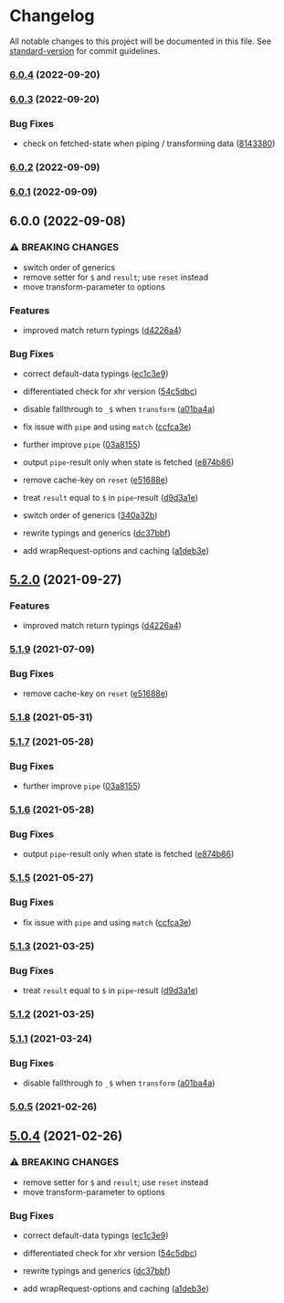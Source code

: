 # Changelog

All notable changes to this project will be documented in this file. See [standard-version](https://github.com/conventional-changelog/standard-version) for commit guidelines.

### [6.0.4](https://github.com/misantronic/wrap-request/compare/v6.0.3...v6.0.4) (2022-09-20)

### [6.0.3](https://github.com/misantronic/wrap-request/compare/v6.0.2...v6.0.3) (2022-09-20)


### Bug Fixes

* check on fetched-state when piping / transforming data ([8143380](https://github.com/misantronic/wrap-request/commit/814338044ada2233fd2a858f9b710192e56a16b9))

### [6.0.2](https://github.com/misantronic/wrap-request/compare/v6.0.1...v6.0.2) (2022-09-09)

### [6.0.1](https://github.com/misantronic/wrap-request/compare/v6.0.0...v6.0.1) (2022-09-09)

## 6.0.0 (2022-09-08)


### ⚠ BREAKING CHANGES

* switch order of generics
* remove setter for `$` and `result`; use `reset` instead
* move transform-parameter to options

### Features

* improved match return typings ([d4226a4](https://github.com/misantronic/wrap-request/commit/d4226a4a10554e60209e7bc0d131bc8d64386311))


### Bug Fixes

* correct default-data typings ([ec1c3e9](https://github.com/misantronic/wrap-request/commit/ec1c3e97c48a820de31d88e3775127acdfd800bf))
* differentiated check for xhr version ([54c5dbc](https://github.com/misantronic/wrap-request/commit/54c5dbc65ffd18e9a7495bc4dfe3d1e9a746b306))
* disable fallthrough to `_$` when `transform` ([a01ba4a](https://github.com/misantronic/wrap-request/commit/a01ba4a3685095900c41c7fe4ef7927a0de628ab))
* fix issue with `pipe` and using `match` ([ccfca3e](https://github.com/misantronic/wrap-request/commit/ccfca3e3636b33ebdd07f3f56c62b1d48b09eddf))
* further improve `pipe` ([03a8155](https://github.com/misantronic/wrap-request/commit/03a8155b0c2179e3b677de4aeedf6c9ec605e065))
* output `pipe`-result only when state is fetched ([e874b86](https://github.com/misantronic/wrap-request/commit/e874b860dc4e6a97558f654c1ae94206166fe294))
* remove cache-key on `reset` ([e51688e](https://github.com/misantronic/wrap-request/commit/e51688eccfcb92cce3a9cc9e6a22aaf444b65e75))
* treat `result` equal to `$` in `pipe`-result ([d9d3a1e](https://github.com/misantronic/wrap-request/commit/d9d3a1e9fa774b226ea8b6b201fb0e891356f1dc))


* switch order of generics ([340a32b](https://github.com/misantronic/wrap-request/commit/340a32b9032addb6c940440b3ce4d102d24222d8))
* rewrite typings and generics ([dc37bbf](https://github.com/misantronic/wrap-request/commit/dc37bbfed6e43dc39085a05c018b008dc464d609))
* add wrapRequest-options and caching ([a1deb3e](https://github.com/misantronic/wrap-request/commit/a1deb3e193a7b60a214d139b6f9613c1765715c0))

## [5.2.0](https://github.com/misantronic/wrap-request/compare/v5.1.9...v5.2.0) (2021-09-27)


### Features

* improved match return typings ([d4226a4](https://github.com/misantronic/wrap-request/commit/d4226a4a10554e60209e7bc0d131bc8d64386311))

### [5.1.9](https://github.com/misantronic/wrap-request/compare/v5.1.8...v5.1.9) (2021-07-09)


### Bug Fixes

* remove cache-key on `reset` ([e51688e](https://github.com/misantronic/wrap-request/commit/e51688eccfcb92cce3a9cc9e6a22aaf444b65e75))

### [5.1.8](https://github.com/misantronic/wrap-request/compare/v5.1.7...v5.1.8) (2021-05-31)

### [5.1.7](https://github.com/misantronic/wrap-request/compare/v5.1.6...v5.1.7) (2021-05-28)


### Bug Fixes

* further improve `pipe` ([03a8155](https://github.com/misantronic/wrap-request/commit/03a8155b0c2179e3b677de4aeedf6c9ec605e065))

### [5.1.6](https://github.com/misantronic/wrap-request/compare/v5.1.5...v5.1.6) (2021-05-28)


### Bug Fixes

* output `pipe`-result only when state is fetched ([e874b86](https://github.com/misantronic/wrap-request/commit/e874b860dc4e6a97558f654c1ae94206166fe294))

### [5.1.5](https://github.com/misantronic/wrap-request/compare/v5.1.3...v5.1.5) (2021-05-27)


### Bug Fixes

* fix issue with `pipe` and using `match` ([ccfca3e](https://github.com/misantronic/wrap-request/commit/ccfca3e3636b33ebdd07f3f56c62b1d48b09eddf))

### [5.1.3](https://github.com/misantronic/wrap-request/compare/v5.1.2...v5.1.3) (2021-03-25)


### Bug Fixes

* treat `result` equal to `$` in `pipe`-result ([d9d3a1e](https://github.com/misantronic/wrap-request/commit/d9d3a1e9fa774b226ea8b6b201fb0e891356f1dc))

### [5.1.2](https://github.com/misantronic/wrap-request/compare/v5.1.1...v5.1.2) (2021-03-25)

### [5.1.1](https://github.com/misantronic/wrap-request/compare/v5.0.5...v5.1.1) (2021-03-24)


### Bug Fixes

* disable fallthrough to `_$` when `transform` ([a01ba4a](https://github.com/misantronic/wrap-request/commit/a01ba4a3685095900c41c7fe4ef7927a0de628ab))

### [5.0.5](https://github.com/misantronic/wrap-request/compare/v6.0.0...v5.0.5) (2021-02-26)

## [5.0.4](https://github.com/misantronic/wrap-request/compare/v1.0.1...v5.0.4) (2021-02-26)


### ⚠ BREAKING CHANGES

* remove setter for `$` and `result`; use `reset` instead
* move transform-parameter to options

### Bug Fixes

* correct default-data typings ([ec1c3e9](https://github.com/misantronic/wrap-request/commit/ec1c3e97c48a820de31d88e3775127acdfd800bf))
* differentiated check for xhr version ([54c5dbc](https://github.com/misantronic/wrap-request/commit/54c5dbc65ffd18e9a7495bc4dfe3d1e9a746b306))


* rewrite typings and generics ([dc37bbf](https://github.com/misantronic/wrap-request/commit/dc37bbfed6e43dc39085a05c018b008dc464d609))
* add wrapRequest-options and caching ([a1deb3e](https://github.com/misantronic/wrap-request/commit/a1deb3e193a7b60a214d139b6f9613c1765715c0))
